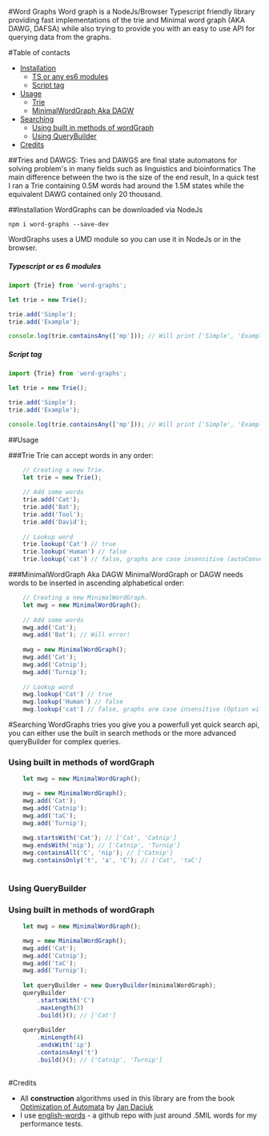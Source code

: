 
#Word Graphs
Word graph is a NodeJs/Browser Typescript friendly library providing fast implementations of the trie and Minimal word graph (AKA DAWG, DAFSA)
while also trying to provide you with an easy to use API for querying data from the graphs.

#Table of contacts
* [Installation](#Installation)
    * [TS or any es6 modules](#typescript-or-es-6-modules)
    * [Script tag](#script-tag)
* [Usage](#usage)
    * [Trie](#trie)
    * [MinimalWordGraph Aka DAGW](#minimalwordgraph-aka-dagw)
* [Searching](#searching)
    * [Using built in methods of wordGraph](#using-built-in-methods-of-wordGraph)
    * [Using QueryBuilder](#using-querybuilder)
* [Credits](#credits)

##Tries and DAWGS:
Tries and DAWGS are final state automatons for solving problem's in many fields such as linguistics and bioinformatics
The main difference between the two is the size of the end result, In a quick test I ran a Trie containing 0.5M words had around the 1.5M states while the equivalent DAWG contained only 20 thousand.

##Installation
WordGraphs can be downloaded via NodeJs

`npm i word-graphs --save-dev`

WordGraphs uses a UMD module so you can use it in NodeJs or in the browser.
##### Typescript or es 6 modules
```javascript
import {Trie} from 'word-graphs';

let trie = new Trie();

trie.add('Simple');
trie.add('Example');

console.log(trie.containsAny(['mp'])); // Will print ['Simple', 'Example']
```

##### Script tag
```javascript
import {Trie} from 'word-graphs';

let trie = new Trie();

trie.add('Simple');
trie.add('Example');

console.log(trie.containsAny(['mp'])); // Will print ['Simple', 'Example']
```
##Usage

###Trie
Trie can accept words in any order:
```javascript
    // Creating a new Trie.
    let trie = new Trie();
    
    // Add some words
    trie.add('Cat');
    trie.add('Bat');
    trie.add('Tool');
    trie.add('David');
    
    // Lookup word
    trie.lookup('Cat') // true
    trie.lookup('Human') // false
    trie.lookup('cat') // false, graphs are case insensitive (autoConvert Option will be added in future).
```

###MinimalWordGraph Aka DAGW
MinimalWordGraph or DAGW needs words to be inserted in ascending alphabetical order:
```javascript
    // Creating a new MinimalWordGraph.
    let mwg = new MinimalWordGraph();
    
    // Add some words
    mwg.add('Cat');
    mwg.add('Bat'); // Will error!
    
    mwg = new MinimalWordGraph();
    mwg.add('Cat');
    mwg.add('Catnip');
    mwg.add('Turnip');
    
    // Lookup word
    mwg.lookup('Cat') // true
    mwg.lookup('Human') // false
    mwg.lookup('cat') // false, graphs are case insensitive (Option will be added in future).
```

#Searching
WordGraphs tries you give you a powerfull yet quick search api, you can either use the built in search methods or the more advanced queryBuilder for complex queries.

### Using built in methods of wordGraph
```javascript
    let mwg = new MinimalWordGraph();

    mwg = new MinimalWordGraph();
    mwg.add('Cat');
    mwg.add('Catnip');
    mwg.add('taC');
    mwg.add('Turnip');
    
    mwg.startsWith('Cat'); // ['Cat', 'Catnip']
    mwg.endsWith('nip'); // ['Catnip', 'Turnip']
    mwg.containsAll('C', 'nip'); // ['Catnip']
    mwg.containsOnly('t', 'a', 'C'); // ['Cat', 'taC']
    
```

### Using QueryBuilder
### Using built in methods of wordGraph
```javascript
    let mwg = new MinimalWordGraph();

    mwg = new MinimalWordGraph();
    mwg.add('Cat');
    mwg.add('Catnip');
    mwg.add('taC');
    mwg.add('Turnip');
    
    let queryBuilder = new QueryBuilder(minimalWordGraph);
    queryBuilder
        .startsWith('C')
        .maxLength(3)
        .build()(); // ['Cat']
        
    queryBuilder
        .minLength(4)
        .endsWith('ip')
        .containsAny('t')
        .build()(); // ['Catnip', 'Turnip']
    
```

#Credits
* All **construction** algorithms used in this library are from the book [Optimization of Automata](http://pbc.gda.pl/dlibra/docmetadata?id=44644&from=&dirids=1&ver_id=&lp=1&QI=) by [Jan Daciuk](http://www.jandaciuk.pl/)
* I use [english-words](https://github.com/dwyl/english-words) - a github repo with just around .5MIL words for my performance tests.

